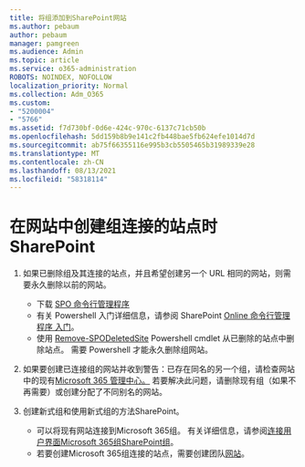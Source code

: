 ```yaml
---
title: 将组添加到SharePoint网站
ms.author: pebaum
author: pebaum
manager: pamgreen
ms.audience: Admin
ms.topic: article
ms.service: o365-administration
ROBOTS: NOINDEX, NOFOLLOW
localization_priority: Normal
ms.collection: Adm_O365
ms.custom:
- "5200004"
- "5766"
ms.assetid: f7d730bf-0d6e-424c-970c-6137c71cb50b
ms.openlocfilehash: 5dd159b8b9e141c2fb448bae5fb624efe1014d7d
ms.sourcegitcommit: ab75f66355116e995b3cb5505465b31989339e28
ms.translationtype: MT
ms.contentlocale: zh-CN
ms.lasthandoff: 08/13/2021
ms.locfileid: "58318114"
---
```

# <a name="common-issues-when-creating-a-group-connected-site-in-sharepoint"></a>在网站中创建组连接的站点时SharePoint

1. 如果已删除组及其连接的站点，并且希望创建另一个 URL 相同的网站，则需要永久删除以前的网站。

   - 下载 [SPO 命令行管理程序](https://support.office.com/article/introduction-to-the-sharepoint-online-management-shell-c16941c3-19b4-4710-8056-34c034493429)
   - 有关 Powershell 入门详细信息，请参阅 SharePoint [Online 命令行管理程序 入门](https://docs.microsoft.com/powershell/module/sharepoint-online/remove-sposite)。
   - 使用 [Remove-SPODeletedSite](https://docs.microsoft.com/powershell/module/sharepoint-online/remove-sposite?view=sharepoint-ps) Powershell cmdlet 从已删除的站点中删除站点。 需要 Powershell 才能永久删除组网站。

1. 如果要创建已连接组的网站并收到警告：已存在同名的另一个组，请检查网站中的现有[Microsoft 365 管理中心。](https://admin.microsoft.com/AdminPortal/Home#/groups) 若要解决此问题，请删除现有组（如果不再需要）或创建分配了不同别名的网站。

1. 创建新式组和使用新式组的方法SharePoint。

   - 可以将现有网站连接到Microsoft 365组。 有关详细信息，请参阅[连接用户界面Microsoft 365组SharePoint组](https://docs.microsoft.com/sharepoint/dev/transform/modernize-connect-to-office365-group#connect-an-office-365-group-using-the-sharepoint-user-interface)。
   - 若要创建Microsoft 365组连接的站点，需要创建团队[网站](https://admin.microsoft.com/sharepoint)。
